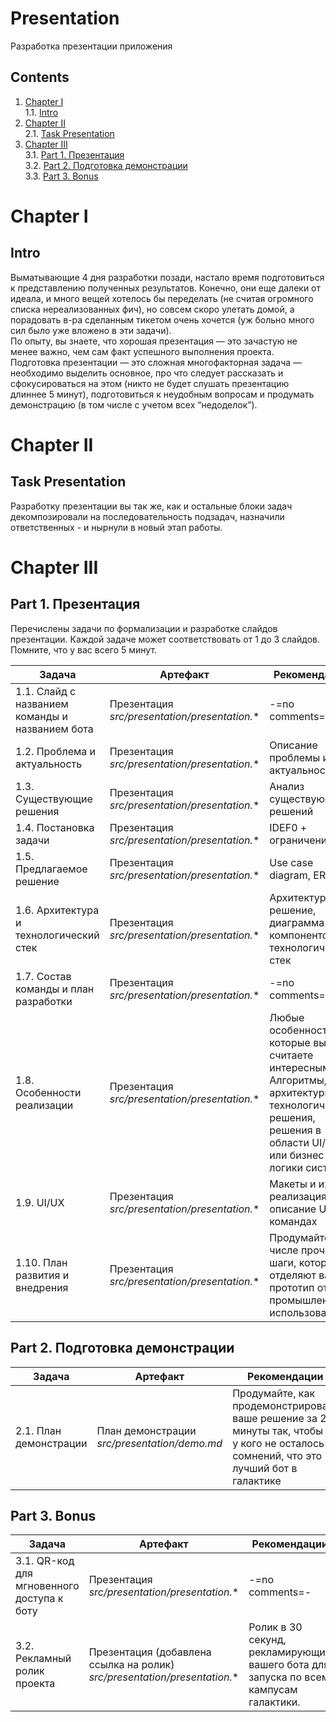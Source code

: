 # Presentation

Разработка презентации приложения

## Contents

1. [Chapter I](#chapter-i) \
   1.1. [Intro](#intro)
2. [Chapter II](#chapter-ii) \
   2.1. [Task Presentation](#task-presentation)
3. [Chapter III](#chapter-iii) \
   3.1. [Part 1. Презентация](#part-1-презентация)  
   3.2. [Part 2. Подготовка демонстрации](#part-2-подготовка-демонстрации)  
   3.3. [Part 3. Bonus](#part-3-bonus)


# Chapter I

## Intro

Выматывающие 4 дня разработки позади, настало время подготовиться к представлению полученных результатов. Конечно, они
еще далеки от идеала, и много вещей хотелось бы переделать (не считая огромного списка нереализованных фич), но совсем
скоро улетать домой, а порадовать в-ра сделанным тикетом очень хочется (уж больно много сил было уже вложено в эти
задачи).  
По опыту, вы знаете, что хорошая презентация — это зачастую не менее важно, чем сам факт успешного выполнения проекта.
Подготовка презентации — это сложная многофакторная задача — необходимо выделить основное, про что следует рассказать и
сфокусироваться на этом (никто не будет слушать презентацию длиннее 5 минут), подготовиться к неудобным вопросам и
продумать демонстрацию (в том числе с учетом всех “недоделок”).


# Chapter II

## Task Presentation

Разработку презентации вы так же, как и остальные блоки задач декомпозировали на последовательность подзадач, назначили
ответственных - и нырнули в новый этап работы.


# Chapter III

## Part 1. Презентация

Перечислены задачи по формализации и разработке слайдов презентации. Каждой задаче может соответствовать от 1 до 3
слайдов. Помните, что у вас всего 5 минут.

| Задача | Артефакт                                            | Рекомендации |  
|--------|-----------------------------------------------------|--------------|  
| 1.1. Слайд с названием команды и названием бота | Презентация <br/> *src/presentation/presentation.** | -=no comments=- |
| 1.2. Проблема и актуальность | Презентация <br/> *src/presentation/presentation.** | Описание проблемы и актуальности |
| 1.3. Существующие решения  | Презентация <br/> *src/presentation/presentation.** | Анализ существующий решений | 
| 1.4. Постановка задачи | Презентация <br/> *src/presentation/presentation.** | IDEF0 + ограничения |  
| 1.5. Предлагаемое решение | Презентация <br/> *src/presentation/presentation.** | Use case diagram, ERD |  
| 1.6. Архитектура и технологический стек | Презентация <br/> *src/presentation/presentation.** | Архитектурное решение, диаграмма компонентов, технологический стек |
| 1.7. Состав команды и план разработки | Презентация <br/> *src/presentation/presentation.** | -=no comments=- |
| 1.8. Особенности реализации | Презентация <br/> *src/presentation/presentation.** | Любые особенности, которые вы считаете интересными. Алгоритмы, архитектурные и технологические решения, решения в области UI/UX или бизнес-логики системы |
| 1.9. UI/UX  | Презентация <br/> *src/presentation/presentation.** | Макеты и их реализация или описание UI на командах | 
| 1.10. План развития и внедрения | Презентация *src/presentation/presentation.** | Продумайте в числе прочего шаги, которые отделяют ваш прототип от промышленного использования |  

## Part 2. Подготовка демонстрации

| Задача | Артефакт | Рекомендации |  
|--------|---------|--------------|  
| 2.1. План демонстрации | План демонстрации <br/> *src/presentation/demo.md*  | Продумайте, как продемонстрировать ваше решение за 2 минуты так, чтобы ни у кого не осталось сомнений, что это лучший бот в галактике |

## Part 3. Bonus

| Задача                 | Артефакт                                                                        | Рекомендации    |  
|------------------------|---------------------------------------------------------------------------------|-----------------|  
| 3.1. QR-код для мгновенного доступа к боту | Презентация <br/> *src/presentation/presentation.** | -=no comments=- |
| 3.2. Рекламный ролик проекта | Презентация (добавлена ссылка на ролик) <br/> *src/presentation/presentation.** | Ролик в 30 секунд, рекламирующий вашего бота для запуска по всем кампусам галактики. |
